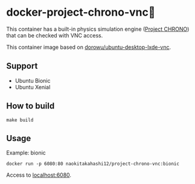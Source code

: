 # docker-project-chrono-vnc🐋
This container has a built-in physics simulation engine ([Project CHRONO](http://www.projectchrono.org)) that can be checked with VNC access.

This container image based on [dorowu/ubuntu-desktop-lxde-vnc](https://hub.docker.com/r/dorowu/ubuntu-desktop-lxde-vnc).

## Support
+ Ubuntu Bionic
+ Ubuntu Xenial

## How to build
```
make build
```

## Usage
Example: bionic
```
docker run -p 6080:80 naokitakahashi12/project-chrono-vnc:bionic
```
Access to [localhost:6080](http://localhost:6080).
